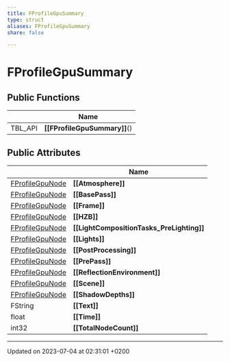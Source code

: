 ```yaml
---
title: FProfileGpuSummary
type: struct
aliases: FProfileGpuSummary
share: false

---
```


# FProfileGpuSummary





## Public Functions

|                | Name           |
| -------------- | -------------- |
| TBL_API | **[[FProfileGpuSummary]]**() |

## Public Attributes

|                | Name           |
| -------------- | -------------- |
| [FProfileGpuNode](/docs/SDK/Source/Classes/structFProfileGpuNode.md) | **[[Atmosphere]]**  |
| [FProfileGpuNode](/docs/SDK/Source/Classes/structFProfileGpuNode.md) | **[[BasePass]]**  |
| [FProfileGpuNode](/docs/SDK/Source/Classes/structFProfileGpuNode.md) | **[[Frame]]**  |
| [FProfileGpuNode](/docs/SDK/Source/Classes/structFProfileGpuNode.md) | **[[HZB]]**  |
| [FProfileGpuNode](/docs/SDK/Source/Classes/structFProfileGpuNode.md) | **[[LightCompositionTasks_PreLighting]]**  |
| [FProfileGpuNode](/docs/SDK/Source/Classes/structFProfileGpuNode.md) | **[[Lights]]**  |
| [FProfileGpuNode](/docs/SDK/Source/Classes/structFProfileGpuNode.md) | **[[PostProcessing]]**  |
| [FProfileGpuNode](/docs/SDK/Source/Classes/structFProfileGpuNode.md) | **[[PrePass]]**  |
| [FProfileGpuNode](/docs/SDK/Source/Classes/structFProfileGpuNode.md) | **[[ReflectionEnvironment]]**  |
| [FProfileGpuNode](/docs/SDK/Source/Classes/structFProfileGpuNode.md) | **[[Scene]]**  |
| [FProfileGpuNode](/docs/SDK/Source/Classes/structFProfileGpuNode.md) | **[[ShadowDepths]]**  |
| FString | **[[Text]]**  |
| float | **[[Time]]**  |
| int32 | **[[TotalNodeCount]]**  |

-------------------------------

Updated on 2023-07-04 at 02:31:01 +0200